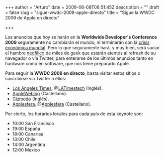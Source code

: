 +++
author = "Arturo"
date = 2009-06-08T06:51:45Z
description = ""
draft = false
slug = "sigue-wwdc-2009-apple-directo"
title = "Sigue la WWDC 2009 de Apple en directo"

+++

Los anuncios que hoy se harán en la <strong>Worldwide Developer's Conference 2009</strong> seguramente no cambiarán el mundo, ni terminarán con la <a href="http://geeksan.com/mundo/raices-biologicas-crisis-economica.html">crisis económica mundial</a>. Pero lo que seguramente hará, y muy bien, será saciar el hambre <a href="http://en.wikipedia.org/wiki/Neophilia">neofílico</a> de miles de geek que estarán atentos al refresh de su navegador o vía Twitter, para enterarse de los últimos anuncios tanto en hardware como en software, que nos tiene preparado Apple.

Para seguir la <strong>WWDC 2009 en directo</strong>, basta visitar estos sitios o suscribirse vía Twitter a ellos:
<ul>
	<li><a href="http://latimesblogs.latimes.com/technology/2009/06/apple-wwdc-2009.html">Los Angeles Times</a>, @<a href="http://twitter.com/mmilian">LATimestech</a> (Inglés).</li>
	<li><a href="http://es.appleweblog.com/2009/06/sigue-la-keynote-de-la-wwdc-2009-en-vivo-desde-appleweblog">AppleWeblog</a> (Castellano).</li>
	<li><a href="http://live.gizmodo.com/">
Gizmodo</a> (Inglés).</li>
	<li><a href="http://www.applesfera.com/applesfera/seguimiento-especial-de-la-wwdc09-keynote-hoy-en-applesfera">Applesfera</a>, @<a href="http://twitter.com/applesfera">Applesfera</a> (Castellano).</li>
</ul>
Por cierto, los horarios locales para cada país de esta keynote son:
<ul>
	<li>10:00 San Francisco</li>
	<li>19:00 España</li>
	<li>18:00 Canarias</li>
	<li>13:00 Chile</li>
	<li>14:00 Argentina</li>
	<li>12:00 Mexico</li>
</ul>
